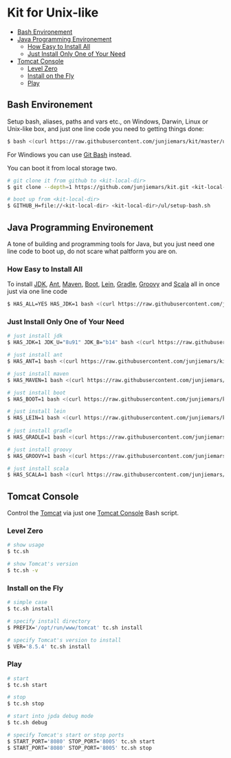 # Kit for Unix-like

* [Bash Environement](#bash-environement)
* [Java Programming Environement](#java-programming-environement)
  * [How Easy to Install All](#how-easy-to-install-all)
  * [Just Install Only One of Your Need](#just-only-one-of-your-need)
* [Tomcat Console](#tomcat-console)
  * [Level Zero](#level-zero)
  * [Install on the Fly](#install-on-the-fly)
  * [Play](#play)

## Bash Environement 
Setup bash, aliases, paths and vars etc., on Windows, Darwin, Linux or Unix-like box, 
and just one line code you need to getting things done:
```sh
$ bash <(curl https://raw.githubusercontent.com/junjiemars/kit/master/ul/setup-bash.sh)
```
For Windiows you can use [Git Bash](https://git-scm.com/downloads) instead.

You can boot it from local storage two.
```sh
# git clone it from github to <kit-local-dir>
$ git clone --depth=1 https://github.com/junjiemars/kit.git <kit-local-dir>

# boot up from <kit-local-dir>
$ GITHUB_H=file://<kit-local-dir> <kit-local-dir>/ul/setup-bash.sh
```

## Java Programming Environement
A tone of building and programming tools for Java, but you just need one line code to boot up,
do not scare what paltform you are on.

### How Easy to Install All
To install 
[JDK](http://www.oracle.com/technetwork/java/javase/downloads/index.html), 
[Ant](http://ant.apache.org), 
[Maven](https://maven.apache.org), 
[Boot](http://boot-clj.com), 
[Lein](http://leiningen.org/), 
[Gradle](https://gradle.org), 
[Groovy](http://www.groovy-lang.org) 
and [Scala](http://www.scala-lang.org) all in once just via one line code

```sh
$ HAS_ALL=YES HAS_JDK=1 bash <(curl https://raw.githubusercontent.com/junjiemars/kit/master/ul/install-java-kits.sh)
```

### Just Install Only One of Your Need
```sh
# just install jdk 
$ HAS_JDK=1 JDK_U="8u91" JDK_B="b14" bash <(curl https://raw.githubusercontent.com/junjiemars/kit/master/ul/install-java-kits.sh)

# just install ant
$ HAS_ANT=1 bash <(curl https://raw.githubusercontent.com/junjiemars/kit/master/ul/install-java-kits.sh)

# just install maven
$ HAS_MAVEN=1 bash <(curl https://raw.githubusercontent.com/junjiemars/kit/master/ul/install-java-kits.sh)

# just install boot
$ HAS_BOOT=1 bash <(curl https://raw.githubusercontent.com/junjiemars/kit/master/ul/install-java-kits.sh)

# just install lein
$ HAS_LEIN=1 bash <(curl https://raw.githubusercontent.com/junjiemars/kit/master/ul/install-java-kits.sh)
 
# just install gradle
$ HAS_GRADLE=1 bash <(curl https://raw.githubusercontent.com/junjiemars/kit/master/ul/install-java-kits.sh)

# just install groovy
$ HAS_GROOVY=1 bash <(curl https://raw.githubusercontent.com/junjiemars/kit/master/ul/install-java-kits.sh)

# just install scala
$ HAS_SCALA=1 bash <(curl https://raw.githubusercontent.com/junjiemars/kit/master/ul/install-java-kits.sh)
```


## Tomcat Console 
Control the [Tomcat](http://tomcat.apache.org) via just one [Tomcat Console](https://raw.githubusercontent.com/junjiemars/kit/master/ul/tc.sh) Bash script.

### Level Zero
```sh
# show usage
$ tc.sh

# show Tomcat's version
$ tc.sh -v
```
### Install on the Fly
```sh
# simple case
$ tc.sh install

# specify install directory
$ PREFIX='/opt/run/www/tomcat' tc.sh install

# specify Tomcat's version to install
$ VER='8.5.4' tc.sh install
```

### Play
```sh
# start 
$ tc.sh start

# stop
$ tc.sh stop

# start into jpda debug mode
$ tc.sh debug

# specify Tomcat's start or stop ports
$ START_PORT='8080' STOP_PORT='8005' tc.sh start
$ START_PORT='8080' STOP_PORT='8005' tc.sh stop 
```
